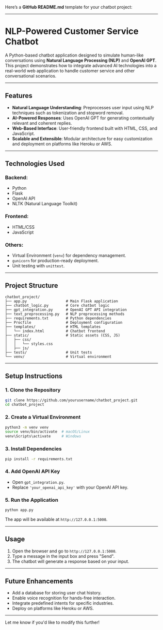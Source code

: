 Here’s a **GitHub README.md** template for your chatbot project:

---

# **NLP-Powered Customer Service Chatbot**

A Python-based chatbot application designed to simulate human-like conversations using **Natural Language Processing (NLP)** and **OpenAI GPT**. This project demonstrates how to integrate advanced AI technologies into a real-world web application to handle customer service and other conversational scenarios.

---

## **Features**
- **Natural Language Understanding**: Preprocesses user input using NLP techniques such as tokenization and stopword removal.
- **AI-Powered Responses**: Uses OpenAI GPT for generating contextually relevant and coherent replies.
- **Web-Based Interface**: User-friendly frontend built with HTML, CSS, and JavaScript.
- **Scalable and Extensible**: Modular architecture for easy customization and deployment on platforms like Heroku or AWS.

---

## **Technologies Used**
### **Backend**:
- Python
- Flask
- OpenAI API
- NLTK (Natural Language Toolkit)

### **Frontend**:
- HTML/CSS
- JavaScript

### **Others**:
- Virtual Environment (`venv`) for dependency management.
- `gunicorn` for production-ready deployment.
- Unit testing with `unittest`.

---

## **Project Structure**
```
chatbot_project/
├── app.py                  # Main Flask application
├── chatbot_logic.py        # Core chatbot logic
├── gpt_integration.py      # OpenAI GPT API integration
├── text_preprocessing.py   # NLP preprocessing methods
├── requirements.txt        # Python dependencies
├── Procfile                # Deployment configuration
├── templates/              # HTML templates
│   └── index.html          # Chatbot frontend
├── static/                 # Static assets (CSS, JS)
│   ├── css/
│   │   └── styles.css
│   ├── js/
├── tests/                  # Unit tests
└── venv/                   # Virtual environment
```

---

## **Setup Instructions**

### **1. Clone the Repository**
```bash
git clone https://github.com/yourusername/chatbot_project.git
cd chatbot_project
```

### **2. Create a Virtual Environment**
```bash
python3 -m venv venv
source venv/bin/activate  # macOS/Linux
venv\Scripts\activate     # Windows
```

### **3. Install Dependencies**
```bash
pip install -r requirements.txt
```

### **4. Add OpenAI API Key**
- Open `gpt_integration.py`.
- Replace `'your_openai_api_key'` with your OpenAI API key.

### **5. Run the Application**
```bash
python app.py
```
The app will be available at `http://127.0.0.1:5000`.

---

## **Usage**
1. Open the browser and go to `http://127.0.0.1:5000`.
2. Type a message in the input box and press "Send".
3. The chatbot will generate a response based on your input.

---

## **Future Enhancements**
- Add a database for storing user chat history.
- Enable voice recognition for hands-free interaction.
- Integrate predefined intents for specific industries.
- Deploy on platforms like Heroku or AWS.

---

Let me know if you'd like to modify this further!
